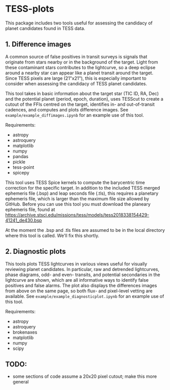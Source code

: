 # TESS-plots

This package includes two tools useful for assessing the candidacy of planet candidates found in TESS data.

## 1. Difference images

A common source of false positives in transit surveys is signals that originate from stars nearby or in the background of the target. Light from these contaminant stars contributes to the lightcurve, so a deep eclipse around a nearby star can appear like a planet transit around the target. Since TESS pixels are large (21"x21"), this is especially important to consider when assessing the candidacy of TESS planet candidates.

This tool takes in basic information about the target star (TIC ID, RA, Dec) and the potential planet (period, epoch, duration), uses TESScut to create a cutout of the FFIs centred on the target, identifies in- and out-of-transit cadences, and computes and plots difference images. See `example/example_diffimages.ipynb` for an example use of this tool.

Requirements: 
- astropy
- astroquery
- matplotlib
- numpy
- pandas
- pickle
- tess-point
- spicepy

This tool uses TESS Spice kernels to compute the barycentric time correction for the specific target.  In addition to the included TESS merged ephemeris file (.bsp) and leap seconds file (.tls), this requires a planetary ephemeris file, which is larger than the maximum file size allowed by GitHub.  Before you can use this tool you must download the planeary ephemeris file, found at https://archive.stsci.edu/missions/tess/models/tess2018338154429-41241_de430.bsp

At the moment the .bsp and .tls files are assumed to be in the local directory where this tool is called.  We'll fix this shortly.

## 2. Diagnostic plots

This tools plots TESS lightcurves in various views useful for visually reviewing planet candidates. In particular, raw and detrended lightcurves, phase diagrams, odd- and even- transits, and potential secondaries in the lightcurve are shown, which are all informative ways to identify false positives and false alarms. The plot also displays the differences images from above on the same page, so both flux- and pixel-level vetting are available. See `example/example_diagnosticplot.ipynb` for an example use of this tool.

Requirements:
- astropy
- astroquery
- brokenaxes
- matplotlib
- numpy
- scipy

## TODO:
- some sections of code assume a 20x20 pixel cutout; make this more general 
